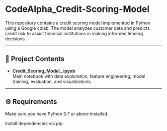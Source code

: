 # CodeAlpha_Credit-Scoring-Model


This repository contains a credit scoring model implemented in Python using a Google colab. The model analyzes customer data and predicts credit risk to assist financial institutions in making informed lending decisions.

---

## 📂 Project Contents

- **Credit_Scoring_Model_.ipynb**  
  Main notebook with data exploration, feature engineering, model training, evaluation, and visualizations.

---

## ⚙️ Requirements

Make sure you have Python 3.7 or above installed.  

Install dependencies via pip:

